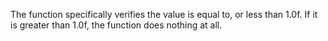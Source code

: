 The function specifically verifies the value is equal to, or less than 1.0f. If it is greater than 1.0f, the function does nothing at all.